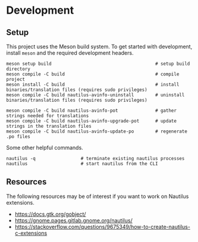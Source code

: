# Development

## Setup
This project uses the Meson build system. To get started with development, install `meson` and the required development headers.

```
meson setup build                                       # setup build directory
meson compile -C build                                  # compile project
meson install -C build                                  # install binaries/translation files (requires sudo privileges)
meson compile -C build nautilus-avinfo-uninstall        # uninstall binaries/translation files (requires sudo privileges)

meson compile -C build nautilus-avinfo-pot              # gather strings needed for translations
meson compile -C build nautilus-avinfo-upgrade-pot      # update strings in the translation files
meson compile -C build nautilus-avinfo-update-po        # regenerate .po files
```

Some other helpful commands.
```
nautilus -q                 # terminate existing nautilus processes
nautilus                    # start nautilus from the CLI
```


## Resources
The following resources may be of interest if you want to work on Nautilus extensions.
- https://docs.gtk.org/gobject/
- https://gnome.pages.gitlab.gnome.org/nautilus/
- https://stackoverflow.com/questions/9675349/how-to-create-nautilus-c-extensions
